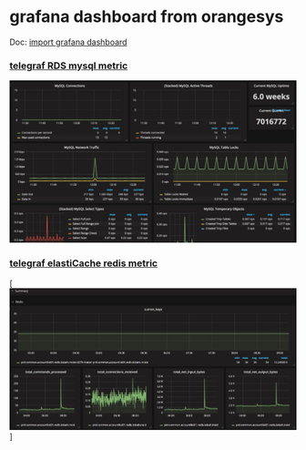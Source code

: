 # grafana dashboard from orangesys

Doc: [import grafana dashboard](http://docs.grafana.org/reference/export_import/#export-and-import)

### [telegraf RDS mysql metric](telegraf-rds-mysql)

[![telegraf RDS mysql metric](telegraf-rds-mysql/telegraf-rds-mysql.png)](telegraf-rds-mysql)

### [telegraf elastiCache redis metric](telegraf-elasticache-redis)

[![telegraf elastiCache Redis metric](telegraf-elasticache-redis/telegraf-elasticache-redis.png)]